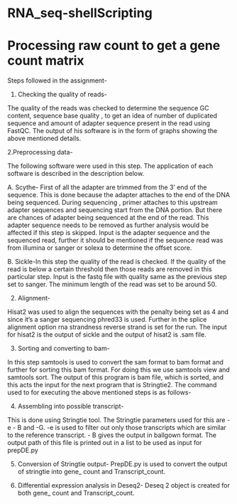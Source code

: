 # RNA_seq-shellScripting
# Processing raw count to  get  a gene count matrix 

Steps followed in the assignment-

1.	Checking the quality of reads-

 The quality of the reads was checked to determine  the sequence GC content, sequence base quality , to get  an idea of number of duplicated sequence   and amount of adapter sequence present in the read using FastQC. The output of his software is  in the form of graphs showing the above mentioned details.

2.Preprocessing data-

The following software were used in this step. The application of each software is described in the description below.

A.	Scythe- First of all the adapter are trimmed from the 3’ end of the sequence. This is done because the adapter attaches to the end of the DNA being sequenced. During sequencing , primer attaches to this upstream adapter sequences and sequencing start from the DNA portion. But there are chances of adapter being sequenced at the end of the read. This adapter sequence needs to be removed as further analysis would be affected if this step is skipped. Input is the adapter sequence and the sequenced read, further it should be mentioned if the sequence read was from illumina or sanger  or solexa to determine the offset score. 


B.	Sickle-In this step the quality of the read is checked. If the quality of the read is below a  certain threshold then those  reads are removed in this particular step. Input is the fastq file with quality same as the previous step set to sanger.
The minimum length of the read was set to be around 50.


2.	Alignment-  

 Hisat2 was used to align the sequences with the penalty being set as 4 and since it’s a      sanger sequencing phred33 is used. Further in the splice alignment option rna strandness reverse strand is set for the run. The input for hisat2 is the output of sickle and the output of hisat2 is .sam file.


3.	Sorting and converting to bam-

In this step samtools is used to convert the sam format to bam format and further for   sorting this bam format. For doing this we use samtools view and samtools sort. The output of this program is bam file, which is sorted, and this acts the input  for the next program that is Stringtie2.
The command used to for executing the above mentioned steps is as follows-
 

4.	Assembling  into possible transcript- 

  This is done using Stringtie tool. The Stringtie parameters used for this are -e  - B and  -G. -e is used to filter out only those transcripts which are similar to the reference transcript. - B gives the output in ballgown format. The output path of this file is printed out in a list to be used as input for prepDE.py

5.	Conversion of Stringtie output- PrepDE.py is used to convert the output of stringtie into gene_ count and Transcript_count. 

6.	Differential expression analysis in Deseq2- Deseq 2 object is created for both gene_ count and Transcript_count.
